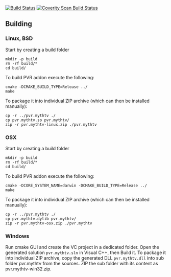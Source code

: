 [![Build Status](https://secure.travis-ci.org/janbar/pvr.mythtv.png?branch=doityourself)](http://travis-ci.org/janbar/pvr.mythtv) [![Coverity Scan Build Status](https://scan.coverity.com/projects/3115/badge.svg)](https://scan.coverity.com/projects/3115)

## Building

### Linux, BSD

Start by creating a build folder
```
mkdir -p build
rm -rf build/*
cd build/
```

To build PVR addon execute the following:
```
cmake -DCMAKE_BUILD_TYPE=Release ../
make
```

To package it into individual ZIP archive (which can then be installed manually): 
```
cp -r ../pvr.mythtv ./
cp pvr.mythtv.so pvr.mythtv/
zip -r pvr.mythtv-linux.zip ./pvr.mythtv
```

### OSX

Start by creating a build folder
```
mkdir -p build
rm -rf build/*
cd build/
```

To build PVR addon execute the following:
```
cmake -DCORE_SYSTEM_NAME=darwin -DCMAKE_BUILD_TYPE=Release ../
make
```

To package it into individual ZIP archive (which can then be installed manually):
```
cp -r ../pvr.mythtv ./
cp pvr.mythtv.dylib pvr.mythtv/
zip -r pvr.mythtv-osx.zip ./pvr.mythtv
```

### Windows

Run cmake GUI and create the VC project in a dedicated folder.
Open the generated solution ```pvr.mythtv.sln``` in Visual C++, then Build it.
To package it into individual ZIP archive, copy the generated DLL ```pvr.mythtv.dll``` into sub folder pvr.mythtv from the sources. ZIP the sub folder with its content as pvr.mythtv-win32.zip.

